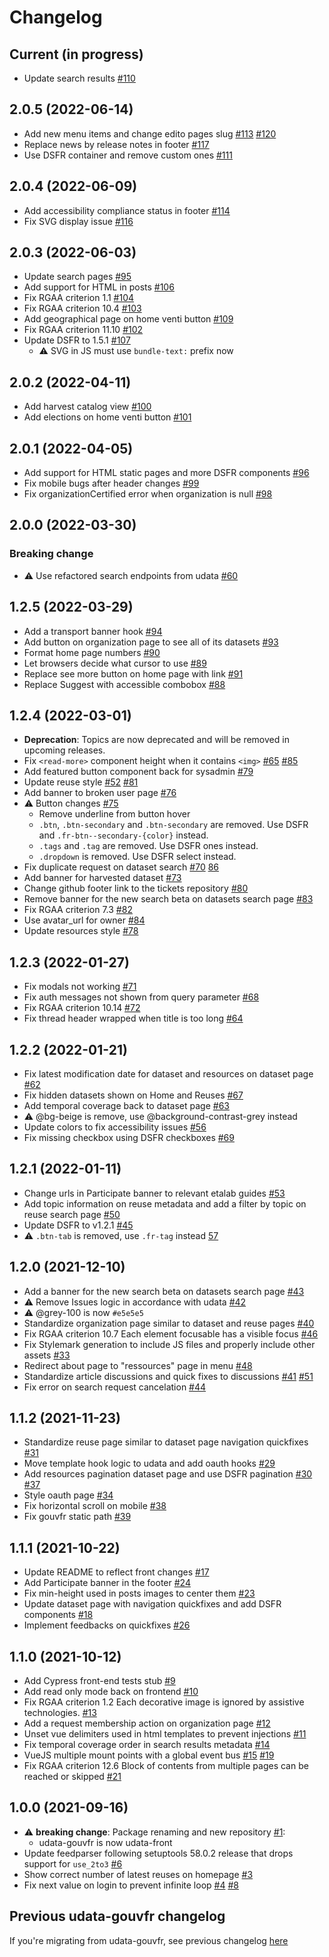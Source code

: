 # Changelog

## Current (in progress)

- Update search results [#110](https://github.com/etalab/udata-front/pull/110)

## 2.0.5 (2022-06-14)

- Add new menu items and change edito pages slug [#113](https://github.com/etalab/udata-front/pull/113) [#120](https://github.com/etalab/udata-front/pull/120)
- Replace news by release notes in footer [#117](https://github.com/etalab/udata-front/pull/117)
- Use DSFR container and remove custom ones [#111](https://github.com/etalab/udata-front/pull/111)

## 2.0.4 (2022-06-09)

- Add accessibility compliance status in footer [#114](https://github.com/etalab/udata-front/pull/114)
- Fix SVG display issue [#116](https://github.com/etalab/udata-front/pull/116)

## 2.0.3 (2022-06-03)

- Update search pages [#95](https://github.com/etalab/udata-front/pull/95)
- Add support for HTML in posts [#106](https://github.com/etalab/udata-front/pull/106)
- Fix RGAA criterion 1.1 [#104](https://github.com/etalab/udata-front/pull/104)
- Fix RGAA criterion 10.4 [#103](https://github.com/etalab/udata-front/pull/103)
- Add geographical page on home venti button [#109](https://github.com/etalab/udata-front/pull/109)
- Fix RGAA criterion 11.10 [#102](https://github.com/etalab/udata-front/pull/102)
- Update DSFR to 1.5.1 [#107](https://github.com/etalab/udata-front/pull/107)
  -  :warning: SVG in JS must use `bundle-text:` prefix now

## 2.0.2 (2022-04-11)

- Add harvest catalog view [#100](https://github.com/etalab/udata-front/pull/100)
- Add elections on home venti button [#101](https://github.com/etalab/udata-front/pull/101)

## 2.0.1 (2022-04-05)

- Add support for HTML static pages and more DSFR components [#96](https://github.com/etalab/udata-front/pull/96)
- Fix mobile bugs after header changes [#99](https://github.com/etalab/udata-front/pull/99)
- Fix organizationCertified error when organization is null [#98](https://github.com/etalab/udata-front/pull/98)

## 2.0.0 (2022-03-30)

### Breaking change
- :warning: Use refactored search endpoints from udata [#60](https://github.com/etalab/udata-front/pull/60)

## 1.2.5 (2022-03-29)

- Add a transport banner hook [#94](https://github.com/etalab/udata-front/pull/94)
- Add button on organization page to see all of its datasets [#93](https://github.com/etalab/udata-front/pull/93)
- Format home page numbers [#90](https://github.com/etalab/udata-front/pull/90)
- Let browsers decide what cursor to use [#89](https://github.com/etalab/udata-front/pull/89)
- Replace see more button on home page with link [#91](https://github.com/etalab/udata-front/pull/91)
- Replace Suggest with accessible combobox [#88](https://github.com/etalab/udata-front/pull/88)

## 1.2.4 (2022-03-01)

- **Deprecation**: Topics are now deprecated and will be removed in upcoming releases.
- Fix `<read-more>` component height when it contains `<img>` [#65](https://github.com/etalab/udata-front/pull/65) [#85](https://github.com/etalab/udata-front/pull/85)
- Add featured button component back for sysadmin [#79](https://github.com/etalab/udata-front/pull/79)
- Update reuse style [#52](https://github.com/etalab/udata-front/pull/52) [#81](https://github.com/etalab/udata-front/pull/81)
- Add banner to broken user page [#76](https://github.com/etalab/udata-front/pull/76)
- :warning: Button changes [#75](https://github.com/etalab/udata-front/pull/75)
  - Remove underline from button hover
  - `.btn`, `.btn-secondary` and `.btn-secondary` are removed. Use DSFR and `.fr-btn--secondary-{color}` instead.
  - `.tags` and `.tag` are removed. Use DSFR ones instead.
  - `.dropdown` is removed. Use DSFR select instead.
- Fix duplicate request on dataset search [#70](https://github.com/etalab/udata-front/pull/70) [86](https://github.com/etalab/udata-front/pull/86)
- Add banner for harvested dataset [#73](https://github.com/etalab/udata-front/pull/73)
- Change github footer link to the tickets repository [#80](https://github.com/etalab/udata-front/pull/80)
- Remove banner for the new search beta on datasets search page [#83](https://github.com/etalab/udata-front/pull/83)
- Fix RGAA criterion 7.3 [#82](https://github.com/etalab/udata-front/pull/82)
- Use avatar_url for owner [#84](https://github.com/etalab/udata-front/pull/84)
- Update resources style [#78](https://github.com/etalab/udata-front/pull/78)

## 1.2.3 (2022-01-27)

- Fix modals not working [#71](https://github.com/etalab/udata-front/pull/71)
- Fix auth messages not shown from query parameter [#68](https://github.com/etalab/udata-front/pull/68)
- Fix RGAA criterion 10.14 [#72](https://github.com/etalab/udata-front/pull/72)
- Fix thread header wrapped when title is too long [#64](https://github.com/etalab/udata-front/pull/64)

## 1.2.2 (2022-01-21)

- Fix latest modification date for dataset and resources on dataset page [#62](https://github.com/etalab/udata-front/pull/62)
- Fix hidden datasets shown on Home and Reuses [#67](https://github.com/etalab/udata-front/pull/67)
- Add temporal coverage back to dataset page [#63](https://github.com/etalab/udata-front/pull/63)
- :warning: @bg-beige is remove, use @background-contrast-grey instead
- Update colors to fix accessibility issues [#56](https://github.com/etalab/udata-front/pull/56)
- Fix missing checkbox using DSFR checkboxes [#69](https://github.com/etalab/udata-front/pull/69)

## 1.2.1 (2022-01-11)

- Change urls in Participate banner to relevant etalab guides [#53](https://github.com/etalab/udata-front/pull/53)
- Add topic information on reuse metadata and add a filter by topic on reuse search page [#50](https://github.com/etalab/udata-front/pull/50)
- Update DSFR to v1.2.1 [#45](https://github.com/etalab/udata-front/pull/45)
- :warning: `.btn-tab` is removed, use `.fr-tag` instead [57](https://github.com/etalab/udata-front/pull/57)

## 1.2.0 (2021-12-10)

- Add a banner for the new search beta on datasets search page [#43](https://github.com/etalab/udata-front/pull/43)
- :warning: Remove Issues logic in accordance with udata [#42](https://github.com/etalab/udata-front/pull/42)
- :warning: @grey-100 is now `#e5e5e5`
- Standardize organization page similar to dataset and reuse pages [#40](https://github.com/etalab/udata-front/pull/40)
- Fix RGAA criterion 10.7 Each element focusable has a visible focus [#46](https://github.com/etalab/udata-front/pull/46)
- Fix Stylemark generation to include JS files and properly include other assets [#33](https://github.com/etalab/udata-front/pull/33)
- Redirect about page to "ressources" page in menu [#48](https://github.com/etalab/udata-front/pull/48)
- Standardize article discussions and quick fixes to discussions [#41](https://github.com/etalab/udata-front/pull/41) [#51](https://github.com/etalab/udata-front/pull/51)
- Fix error on search request cancelation [#44](https://github.com/etalab/udata-front/pull/44)

## 1.1.2 (2021-11-23)

- Standardize reuse page similar to dataset page navigation quickfixes [#31](https://github.com/etalab/udata-front/pull/31)
- Move template hook logic to udata and add oauth hooks [#29](https://github.com/etalab/udata-front/pull/29)
- Add resources pagination dataset page and use DSFR pagination [#30](https://github.com/etalab/udata-front/pull/30) [#37](https://github.com/etalab/udata-front/pull/37)
- Style oauth page [#34](https://github.com/etalab/udata-front/pull/34)
- Fix horizontal scroll on mobile [#38](https://github.com/etalab/udata-front/pull/38)
- Fix gouvfr static path [#39](https://github.com/etalab/udata-front/pull/39)

## 1.1.1 (2021-10-22)

- Update README to reflect front changes [#17](https://github.com/etalab/udata-front/pull/17)
- Add Participate banner in the footer [#24](https://github.com/etalab/udata-front/pull/24)
- Fix min-height used in posts images to center them [#23](https://github.com/etalab/udata-front/pull/23)
- Update dataset page with navigation quickfixes and add DSFR components [#18](https://github.com/etalab/udata-front/pull/18)
- Implement feedbacks on quickfixes [#26](https://github.com/etalab/udata-front/pull/26)

## 1.1.0 (2021-10-12)

- Add Cypress front-end tests stub [#9](https://github.com/etalab/udata-front/pull/9)
- Add read only mode back on frontend [#10](https://github.com/etalab/udata-front/pull/10)
- Fix RGAA criterion 1.2 Each decorative image is ignored by assistive technologies. [#13](https://github.com/etalab/udata-front/pull/13)
- Add a request membership action on organization page [#12](https://github.com/etalab/udata-front/pull/12)
- Unset vue delimiters used in html templates to prevent injections [#11](https://github.com/etalab/udata-front/pull/11)
- Fix temporal coverage order in search results metadata [#14](https://github.com/etalab/udata-front/pull/14)
- VueJS multiple mount points with a global event bus [#15](https://github.com/etalab/udata-front/pull/15) [#19](https://github.com/etalab/udata-front/pull/19)
- Fix RGAA criterion 12.6 Block of contents from multiple pages can be reached or skipped [#21](https://github.com/etalab/udata-front/pull/21)

## 1.0.0 (2021-09-16)

- :warning: **breaking change**: Package renaming and new repository [#1](https://github.com/etalab/udata-front/pull/1):
  - udata-gouvfr is now udata-front
- Update feedparser following setuptools 58.0.2 release that drops support for `use_2to3` [#6](https://github.com/etalab/udata-front/pull/6)
- Show correct number of latest reuses on homepage [#3](https://github.com/etalab/udata-front/pull/3)
- Fix next value on login to prevent infinite loop [#4](https://github.com/etalab/udata-front/pull/4) [#8](https://github.com/etalab/udata-front/pull/8)

## Previous udata-gouvfr changelog

If you're migrating from udata-gouvfr, see previous changelog [here](https://github.com/etalab/udata-gouvfr/blob/master/CHANGELOG.md)
